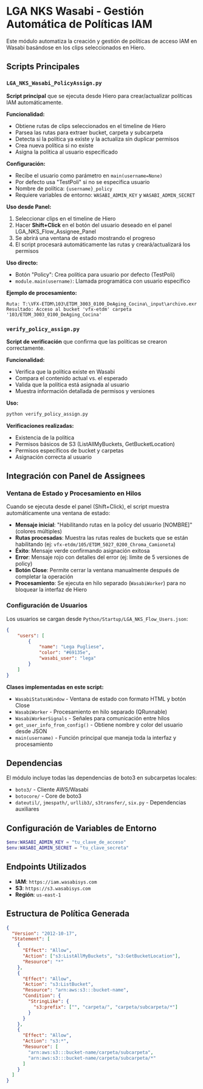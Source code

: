 # LGA NKS Wasabi - Gestión Automática de Políticas IAM

Este módulo automatiza la creación y gestión de políticas de acceso IAM en Wasabi basándose en los clips seleccionados en Hiero.

## Scripts Principales

### `LGA_NKS_Wasabi_PolicyAssign.py`
**Script principal** que se ejecuta desde Hiero para crear/actualizar políticas IAM automáticamente.

**Funcionalidad:**
- Obtiene rutas de clips seleccionados en el timeline de Hiero
- Parsea las rutas para extraer bucket, carpeta y subcarpeta
- Detecta si la política ya existe y la actualiza sin duplicar permisos
- Crea nueva política si no existe
- Asigna la política al usuario especificado

**Configuración:**
- Recibe el usuario como parámetro en `main(username=None)`
- Por defecto usa "TestPoli" si no se especifica usuario
- Nombre de política: `{username}_policy`
- Requiere variables de entorno: `WASABI_ADMIN_KEY` y `WASABI_ADMIN_SECRET`

**Uso desde Panel:**
1. Seleccionar clips en el timeline de Hiero
2. Hacer **Shift+Click** en el botón del usuario deseado en el panel LGA_NKS_Flow_Assignee_Panel
3. Se abrirá una ventana de estado mostrando el progreso
4. El script procesará automáticamente las rutas y creará/actualizará los permisos

**Uso directo:**
- Botón "Policy": Crea política para usuario por defecto (TestPoli)
- `module.main(username)`: Llamada programática con usuario específico

**Ejemplo de procesamiento:**
```
Ruta: T:\VFX-ETDM\103\ETDM_3003_0100_DeAging_Cocina\_input\archivo.exr
Resultado: Acceso al bucket 'vfx-etdm' carpeta '103/ETDM_3003_0100_DeAging_Cocina'
```

### `verify_policy_assign.py`
**Script de verificación** que confirma que las políticas se crearon correctamente.

**Funcionalidad:**
- Verifica que la política existe en Wasabi
- Compara el contenido actual vs. el esperado
- Valida que la política está asignada al usuario
- Muestra información detallada de permisos y versiones

**Uso:**
```bash
python verify_policy_assign.py
```

**Verificaciones realizadas:**
- Existencia de la política
- Permisos básicos de S3 (ListAllMyBuckets, GetBucketLocation)
- Permisos específicos de bucket y carpetas
- Asignación correcta al usuario

## Integración con Panel de Assignees

### Ventana de Estado y Procesamiento en Hilos
Cuando se ejecuta desde el panel (Shift+Click), el script muestra automáticamente una ventana de estado:
- **Mensaje inicial**: "Habilitando rutas en la policy del usuario [NOMBRE]" (colores múltiples)
- **Rutas procesadas**: Muestra las rutas reales de buckets que se están habilitando (ej: `vfx-etdm/105/ETDM_5027_0200_Chroma_Camioneta`)
- **Éxito**: Mensaje verde confirmando asignación exitosa
- **Error**: Mensaje rojo con detalles del error (ej: límite de 5 versiones de policy)
- **Botón Close**: Permite cerrar la ventana manualmente después de completar la operación
- **Procesamiento**: Se ejecuta en hilo separado (`WasabiWorker`) para no bloquear la interfaz de Hiero

### Configuración de Usuarios
Los usuarios se cargan desde `Python/Startup/LGA_NKS_Flow_Users.json`:
```json
{
    "users": [
        {
            "name": "Lega Pugliese",
            "color": "#69135e",
            "wasabi_user": "lega"
        }
    ]
}
```

**Clases implementadas en este script:**
- `WasabiStatusWindow` - Ventana de estado con formato HTML y botón Close
- `WasabiWorker` - Procesamiento en hilo separado (QRunnable)
- `WasabiWorkerSignals` - Señales para comunicación entre hilos
- `get_user_info_from_config()` - Obtiene nombre y color del usuario desde JSON
- `main(username)` - Función principal que maneja toda la interfaz y procesamiento

## Dependencias

El módulo incluye todas las dependencias de boto3 en subcarpetas locales:
- `boto3/` - Cliente AWS/Wasabi
- `botocore/` - Core de boto3
- `dateutil/`, `jmespath/`, `urllib3/`, `s3transfer/`, `six.py` - Dependencias auxiliares

## Configuración de Variables de Entorno

```powershell
$env:WASABI_ADMIN_KEY = "tu_clave_de_acceso"
$env:WASABI_ADMIN_SECRET = "tu_clave_secreta"
```

## Endpoints Utilizados

- **IAM**: `https://iam.wasabisys.com`
- **S3**: `https://s3.wasabisys.com`
- **Región**: `us-east-1`

## Estructura de Política Generada

```json
{
  "Version": "2012-10-17",
  "Statement": [
    {
      "Effect": "Allow",
      "Action": ["s3:ListAllMyBuckets", "s3:GetBucketLocation"],
      "Resource": "*"
    },
    {
      "Effect": "Allow",
      "Action": "s3:ListBucket",
      "Resource": "arn:aws:s3:::bucket-name",
      "Condition": {
        "StringLike": {
          "s3:prefix": ["", "carpeta/", "carpeta/subcarpeta/*"]
        }
      }
    },
    {
      "Effect": "Allow",
      "Action": "s3:*",
      "Resource": [
        "arn:aws:s3:::bucket-name/carpeta/subcarpeta",
        "arn:aws:s3:::bucket-name/carpeta/subcarpeta/*"
      ]
    }
  ]
}
```
